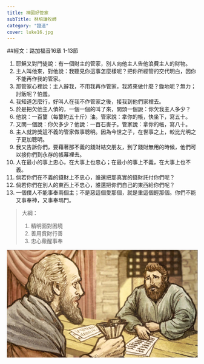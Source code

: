```yaml
---
title: 神國好管家
subTitle: 林培謙牧師
category: "證道"
cover: luke16.jpg
---
```

##經文：路加福音16章 1-13節

1. 耶穌又對門徒說：有一個財主的管家，別人向他主人告他浪費主人的財物。
2. 主人叫他來，對他說：我聽見你這事怎麼樣呢？把你所經管的交代明白，因你不能再作我的管家。
3. 那管家心裡說：主人辭我，不用我再作管家，我將來做什麼？鋤地呢？無力；討飯呢？怕羞。
4. 我知道怎麼行，好叫人在我不作管家之後，接我到他們家裡去。
5. 於是把欠他主人債的，一個一個的叫了來，問頭一個說：你欠我主人多少？
6. 他說：一百簍（每簍約五十斤）油。管家說：拿你的帳，快坐下，寫五十。
7. 又問一個說：你欠多少？他說：一百石麥子。管家說：拿你的帳，寫八十。
8. 主人就誇獎這不義的管家做事聰明。因為今世之子，在世事之上，較比光明之子更加聰明。
9. 我又告訴你們，要藉著那不義的錢財結交朋友，到了錢財無用的時候，他們可以接你們到永存的帳幕裡去。
10. 人在最小的事上忠心，在大事上也忠心；在最小的事上不義，在大事上也不義。
11. 倘若你們在不義的錢財上不忠心，誰還把那真實的錢財託付你們呢？
12. 倘若你們在別人的東西上不忠心，誰還把你們自己的東西給你們呢？
13. 一個僕人不能事奉兩個主；不是惡這個愛那個，就是重這個輕那個。你們不能又事奉神，又事奉瑪門。

> 大綱：
> 1. 精明面對困境
> 2. 善用貲財行善
> 3. 忠心儆醒事奉


![](./luke16.jpg)